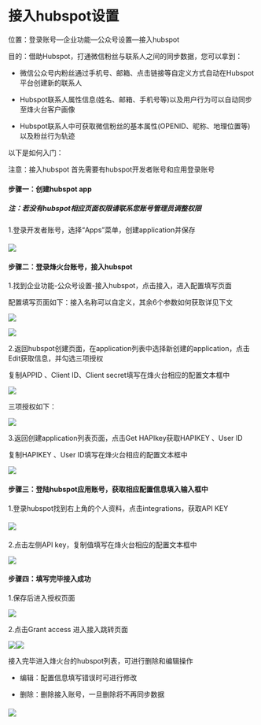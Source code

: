 # 接入hubspot设置

位置：登录账号—企业功能—公众号设置—接入hubspot

目的：借助Hubspot，打通微信粉丝与联系人之间的同步数据，您可以拿到：

* 微信公众号内粉丝通过手机号、邮箱、点击链接等自定义方式自动在Hubspot平台创建新的联系人

* Hubspot联系人属性信息\(姓名、邮箱、手机号等\)以及用户行为可以自动同步至烽火台客户画像

* Hubspot联系人中可获取微信粉丝的基本属性\(OPENID、昵称、地理位置等\)以及粉丝行为轨迹

以下是如何入门：

注意：接入hubspot 首先需要有hubspot开发者账号和应用登录账号

#### 步骤一：创建hubspot app

##### 注：若没有hubspot相应页面权限请联系您账号管理员调整权限

1.登录开发者账号，选择“Apps”菜单，创建application并保存

#### ![](/assets/createhubspot.png)

#### 步骤二：登录烽火台账号，接入hubspot

1.找到企业功能-公众号设置-接入hubspot，点击接入，进入配置填写页面

配置填写页面如下：接入名称可以自定义，其余6个参数如何获取详见下文

![](/assets/createhubspotjieru.png)

![](/assets/jieruhubspot.png)

2.返回hubspot创建页面，在application列表中选择新创建的application，点击Edit获取信息，并勾选三项授权

复制APPID 、Client ID、Client secret填写在烽火台相应的配置文本框中

![](/assets/hqapp.png)

三项授权如下：

![](/assets/gxsq.png)

3.返回创建application列表页面，点击Get HAPIkey获取HAPIKEY 、User ID

复制HAPIKEY 、User ID填写在烽火台相应的配置文本框中

![](/assets/haip.png)

#### 步骤三：登陆hubspot应用账号，获取相应配置信息填入输入框中

1.登录hubspot找到右上角的个人资料，点击integrations，获取API KEY

#### ![](/assets/qh.png)

2.点击左侧API key，复制值填写在烽火台相应的配置文本框中

![](/assets/apikeys.png)

#### 步骤四：填写完毕接入成功

1.保存后进入授权页面

![](/assets/savelist.png)

2.点击Grant access 进入接入跳转页面

![](/assets/shouquan.png)![](/assets/jieruyanzheng.png)

接入完毕进入烽火台的hubspot列表，可进行删除和编辑操作

* 编辑：配置信息填写错误时可进行修改

* 删除：删除接入账号，一旦删除将不再同步数据

#### ![](/assets/hubspotlb.png)



